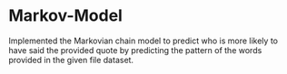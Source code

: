 # Markov-Model
Implemented the Markovian chain model to predict who is more likely to have said the provided quote by predicting the pattern of the words provided in the given file dataset. 
